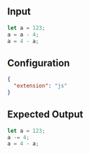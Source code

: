 
## Input
```javascript input
let a = 123;
a = a - 4;
a = 4 - a;
```

## Configuration
```json configuration
{
  "extension": "js"
}
```

## Expected Output
```javascript expected output
let a = 123;
a -= 4;
a = 4 - a;
```
